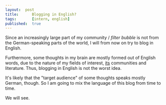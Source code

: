 ```yaml
---
layout:  post
title:      Blogging in English?
tags:       [intern, english]
published:  true
---
```


Since an increasingly large part of my community / *filter bubble* is not from the German-speaking parts of the world, I will from now on try to blog in English.

Furthermore, some thoughts in my brain are mostly formed out of English words, due to the nature of my fields of interest, [its](http://www.its-not-its.info/) communities and literature. Thus, blogging in English is not the worst idea.

It's likely that the "target audience" of some thoughts speaks mostly German, though. So I am going to mix the language of this blog from time to time.

We will see.
